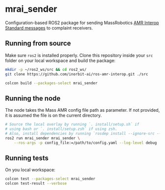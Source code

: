 # mrai_sender

Configuration-based ROS2 package for sending MassRobotics [AMR Interop Standard messages](https://github.com/MassRobotics-AMR/AMR_Interop_Standard) to complaint receivers.

## Running from source

Make sure `ros2` is installed properly. Clone this repository inside your `src` folder on your local workspace and build the package:

```bash
mkdir -p ~/ros2_ws/src && cd ros2_ws/
git clone https://github.com/inorbit-ai/ros-amr-interop.git ./src

colcon build --packages-select mrai_sender
```

## Running the node

The node takes the Mass AMR config file path as parameter. If not provided, it is assumed the file is on the current directory.

```bash
# Source the local overlay by running `. install/setup.sh` if
# using bash or `. install/setup.zsh` if using zsh.
# Also, install dependencies by running `rosdep install --ignore-src --from-paths src/`
ros2 run mrai_sender mrai_sender \
    --ros-args -p config_file:=/path/to/config.yaml --log-level debug
```

## Running tests

On you local workspace:

```bash
colcon test --packages-select mrai_sender
colcon test-result --verbose
```

